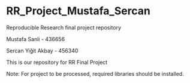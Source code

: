 # RR_Project_Mustafa_Sercan
Reproducible Research final project repository

Mustafa Sanli - 436656

Sercan Yiğit Akbay - 456340


This is our repository for RR Final Project

Note: For project to be processed, required libraries should be installed.
